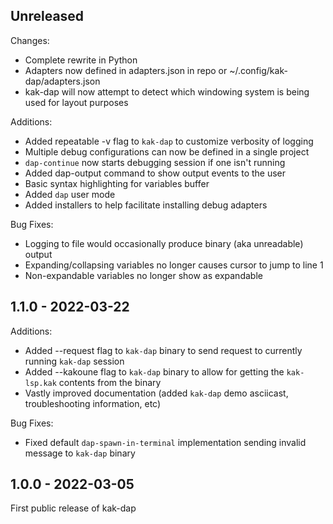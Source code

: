 ## Unreleased

Changes:
- Complete rewrite in Python
- Adapters now defined in adapters.json in repo or ~/.config/kak-dap/adapters.json
- kak-dap will now attempt to detect which windowing system is being used for layout purposes

Additions:
- Added repeatable -v flag to `kak-dap` to customize verbosity of logging
- Multiple debug configurations can now be defined in a single project
- `dap-continue` now starts debugging session if one isn't running
- Added dap-output command to show output events to the user
- Basic syntax highlighting for variables buffer
- Added `dap` user mode
- Added installers to help facilitate installing debug adapters

Bug Fixes:
- Logging to file would occasionally produce binary (aka unreadable) output
- Expanding/collapsing variables no longer causes cursor to jump to line 1
- Non-expandable variables no longer show as expandable

## 1.1.0 - 2022-03-22

Additions:
- Added --request flag to `kak-dap` binary to send request to currently running `kak-dap` session
- Added --kakoune flag to `kak-dap` binary to allow for getting the `kak-lsp.kak` contents from the binary
- Vastly improved documentation (added `kak-dap` demo asciicast, troubleshooting information, etc)

Bug Fixes:
- Fixed default `dap-spawn-in-terminal` implementation sending invalid message to `kak-dap` binary

## 1.0.0 - 2022-03-05

First public release of kak-dap
